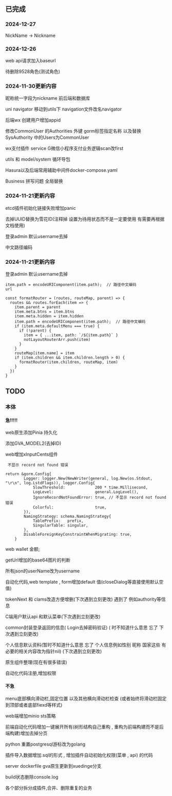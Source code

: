 ## 已完成

###  2024-12-27

NickName -> Nickname

### 2024-12-26

web  api请求加入baseurl

待删除9528角色(测试角色)

### 2024-11-30更新内容

昵称统一字段为nickname 前后端和数据库

uni navigator 移动到utils下  navigation文件改名navigator

后端wx 创建用户增加appid

修改CommonUser 的Authorities 外键 gorm标签指定名称  以及替换SysAuthority 中的Users为CommonUser

wx支付插件 service G微信小程序支付业务逻辑scan改first

utils 和 model/system 循环导包

Hasura以及后端常用辅助中间件docker-compose.yaml

Business 拼写问题 全局替换


### 2024-11-21更新内容

etcd插件初始化链接失败增加panic

去掉UUID替换为雪花ID(注释掉 设置为待用状态而不是一定要使用 有需要再根据文档使用)

登录admin 默认username去掉

中文路径编码

### 2024-11-21更新内容

登录admin 默认username去掉

```
item.path = encodeURIComponent(item.path);  // 路径中文编码
url

const formatRouter = (routes, routeMap, parent) => {
  routes && routes.forEach(item => {
    item.parent = parent
    item.meta.btns = item.btns
    item.meta.hidden = item.hidden
    item.path = encodeURIComponent(item.path);  // 路径中文编码
    if (item.meta.defaultMenu === true) {
      if (!parent) {
        item = { ...item, path: `/${item.path}` }
        notLayoutRouterArr.push(item)
      }
    }
    routeMap[item.name] = item
    if (item.children && item.children.length > 0) {
      formatRouter(item.children, routeMap, item)
    }
  })
}
```


## TODO

### 本体

#### 急!!!!!

web原生添加Pinia 持久化

添加GVA_MODEL2(去掉ID)

web增加xInputCents组件

```
 不显示 record not found 错误
 
return &gorm.Config{
		Logger: logger.New(NewWriter(general, log.New(os.Stdout, "\r\n", log.LstdFlags)), logger.Config{
			SlowThreshold:             200 * time.Millisecond,
			LogLevel:                  general.LogLevel(),
			IgnoreRecordNotFoundError: true, // 不显示 record not found 错误
			Colorful:                  true,
		}),
		NamingStrategy: schema.NamingStrategy{
			TablePrefix:   prefix,
			SingularTable: singular,
		},
		DisableForeignKeyConstraintWhenMigrating: true,
	}
```

web wallet 金额;

getUrl增加的base64图片的判断

所有json的userName改为username

自动化代码,web template , form增加default 值(closeDialog等直接使用默认空值) 

tokenNext 和 clams改造方便增删(下次遇到立刻更改)  遇到了 例如authority等信息

C端用户默认api 和默认菜单(下次遇到立刻更改)

common封装登录返回的信息( Login去掉密码验证)  ( 时不知道什么意思 忘了 下次遇到立刻更改)

个人信息默认资料(暂时不知道什么意思 忘了  个人信息例如性别 昵称 国家这些 有必要的相关内容改为指针nil) (下次遇到立刻更改)

原生组件整理(现在有很多错误)

自动化代码注册,增加权限

#### 不急

menu底部横向滑动栏,固定位置 以及其他横向滑动栏检查 (或者始终将滑动栏固定到顶部或者底部fiexd等样式)

web端增加minio  sts策略

前端自动化代码增加一键展开所有(树形结构自己重构 , 重构为前端构建而不是后端构建)增加去掉分页

python 重置postgresql游标改为golang

插件导入数据增加.sql的形式 , 增加插件自动初始化权限(菜单 , api) 的代码

server dockerfile  gva原生更新到xuedinge分支

build状态删除console.log

各个部分拆分成插件,合并、删除重复的业务

